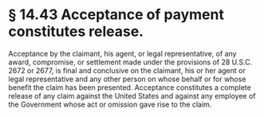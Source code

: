 # § 14.43   Acceptance of payment constitutes release.

Acceptance by the claimant, his agent, or legal representative, of any award, compromise, or settlement made under the provisions of 28 U.S.C. 2672 or 2677, is final and conclusive on the claimant, his or her agent or legal representative and any other person on whose behalf or for whose benefit the claim has been presented. Acceptance constitutes a complete release of any claim against the United States and against any employee of the Government whose act or omission gave rise to the claim.





